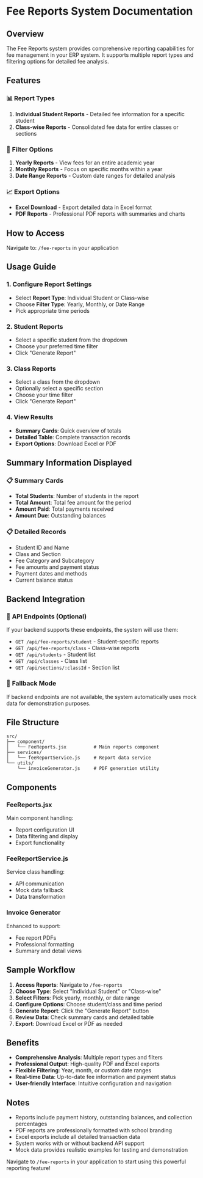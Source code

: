 # Fee Reports System Documentation

## Overview
The Fee Reports system provides comprehensive reporting capabilities for fee management in your ERP system. It supports multiple report types and filtering options for detailed fee analysis.

## Features

### 📊 **Report Types**
1. **Individual Student Reports** - Detailed fee information for a specific student
2. **Class-wise Reports** - Consolidated fee data for entire classes or sections

### 📅 **Filter Options**
1. **Yearly Reports** - View fees for an entire academic year
2. **Monthly Reports** - Focus on specific months within a year
3. **Date Range Reports** - Custom date ranges for detailed analysis

### 📈 **Export Options**
- **Excel Download** - Export detailed data in Excel format
- **PDF Reports** - Professional PDF reports with summaries and charts

## How to Access
Navigate to: `/fee-reports` in your application

## Usage Guide

### 1. **Configure Report Settings**
   - Select **Report Type**: Individual Student or Class-wise
   - Choose **Filter Type**: Yearly, Monthly, or Date Range
   - Pick appropriate time periods

### 2. **Student Reports**
   - Select a specific student from the dropdown
   - Choose your preferred time filter
   - Click "Generate Report"

### 3. **Class Reports**
   - Select a class from the dropdown
   - Optionally select a specific section
   - Choose your time filter
   - Click "Generate Report"

### 4. **View Results**
   - **Summary Cards**: Quick overview of totals
   - **Detailed Table**: Complete transaction records
   - **Export Options**: Download Excel or PDF

## Summary Information Displayed

### 📋 **Summary Cards**
- **Total Students**: Number of students in the report
- **Total Amount**: Total fee amount for the period
- **Amount Paid**: Total payments received
- **Amount Due**: Outstanding balances

### 📋 **Detailed Records**
- Student ID and Name
- Class and Section
- Fee Category and Subcategory
- Fee amounts and payment status
- Payment dates and methods
- Current balance status

## Backend Integration

### 🔗 **API Endpoints** (Optional)
If your backend supports these endpoints, the system will use them:
- `GET /api/fee-reports/student` - Student-specific reports
- `GET /api/fee-reports/class` - Class-wise reports
- `GET /api/students` - Student list
- `GET /api/classes` - Class list
- `GET /api/sections/:classId` - Section list

### 🔄 **Fallback Mode**
If backend endpoints are not available, the system automatically uses mock data for demonstration purposes.

## File Structure

```
src/
├── component/
│   └── FeeReports.jsx          # Main reports component
├── services/
│   └── feeReportService.js     # Report data service
└── utils/
    └── invoiceGenerator.js     # PDF generation utility
```

## Components

### **FeeReports.jsx**
Main component handling:
- Report configuration UI
- Data filtering and display
- Export functionality

### **FeeReportService.js**
Service class handling:
- API communication
- Mock data fallback
- Data transformation

### **Invoice Generator**
Enhanced to support:
- Fee report PDFs
- Professional formatting
- Summary and detail views

## Sample Workflow

1. **Access Reports**: Navigate to `/fee-reports`
2. **Choose Type**: Select "Individual Student" or "Class-wise"
3. **Select Filters**: Pick yearly, monthly, or date range
4. **Configure Options**: Choose student/class and time period
5. **Generate Report**: Click the "Generate Report" button
6. **Review Data**: Check summary cards and detailed table
7. **Export**: Download Excel or PDF as needed

## Benefits

- **Comprehensive Analysis**: Multiple report types and filters
- **Professional Output**: High-quality PDF and Excel exports
- **Flexible Filtering**: Year, month, or custom date ranges
- **Real-time Data**: Up-to-date fee information and payment status
- **User-friendly Interface**: Intuitive configuration and navigation

## Notes

- Reports include payment history, outstanding balances, and collection percentages
- PDF reports are professionally formatted with school branding
- Excel exports include all detailed transaction data
- System works with or without backend API support
- Mock data provides realistic examples for testing and demonstration

Navigate to `/fee-reports` in your application to start using this powerful reporting feature!
